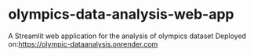 # olympics-data-analysis-web-app
A Streamlit web application for the analysis of olympics dataset
Deployed on:https://olympic-dataanalysis.onrender.com